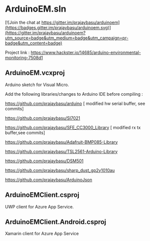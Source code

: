 # ArduinoEM.sln

[![Join the chat at https://gitter.im/prajaybasu/arduinoem](https://badges.gitter.im/prajaybasu/arduinoem.svg)](https://gitter.im/prajaybasu/arduinoem?utm_source=badge&utm_medium=badge&utm_campaign=pr-badge&utm_content=badge)

Project link : https://www.hackster.io/14685/arduino-environmental-monitoring-7508d1
## ArduinoEM.vcxproj
Arduino sketch for Visual Micro.

Add the following libraries/changes to Arduino IDE before compiling  :

https://github.com/prajaybasu/arduino [ modified hw serial buffer, see commits]

https://github.com/prajaybasu/SI7021

https://github.com/prajaybasu/SFE_CC3000_Library [ modified rx tx buffer,see commits]

https://github.com/prajaybasu/Adafruit-BMP085-Library

https://github.com/prajaybasu/TSL2561-Arduino-Library

https://github.com/prajaybasu/DSM501

https://github.com/prajaybasu/sharp_dust_gp2y1010au

https://github.com/prajaybasu/ArduinoJson
## ArduinoEMClient.csproj
UWP client for Azure App Service.
## ArduinoEMClient.Android.csproj
Xamarin client for Azure App Service

